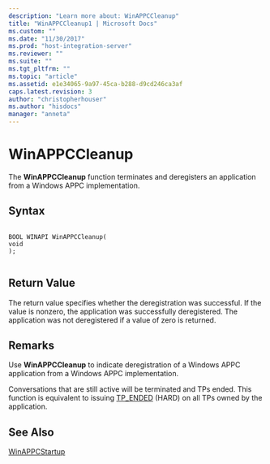 ```yaml
---
description: "Learn more about: WinAPPCCleanup"
title: "WinAPPCCleanup1 | Microsoft Docs"
ms.custom: ""
ms.date: "11/30/2017"
ms.prod: "host-integration-server"
ms.reviewer: ""
ms.suite: ""
ms.tgt_pltfrm: ""
ms.topic: "article"
ms.assetid: e1e34065-9a97-45ca-b288-d9cd246ca3af
caps.latest.revision: 3
author: "christopherhouser"
ms.author: "hisdocs"
manager: "anneta"
---
```

# WinAPPCCleanup
The **WinAPPCCleanup** function terminates and deregisters an application from a Windows APPC implementation.  
  
## Syntax  
  
```  
  
BOOL WINAPI WinAPPCCleanup(  
void  
);  
  
```  
  
## Return Value  
 The return value specifies whether the deregistration was successful. If the value is nonzero, the application was successfully deregistered. The application was not deregistered if a value of zero is returned.  
  
## Remarks  
 Use **WinAPPCCleanup** to indicate deregistration of a Windows APPC application from a Windows APPC implementation.  
  
 Conversations that are still active will be terminated and TPs ended. This function is equivalent to issuing [TP_ENDED](../core/tp-ended1.md) (HARD) on all TPs owned by the application.  
  
## See Also  
 [WinAPPCStartup](../core/winappcstartup1.md)
